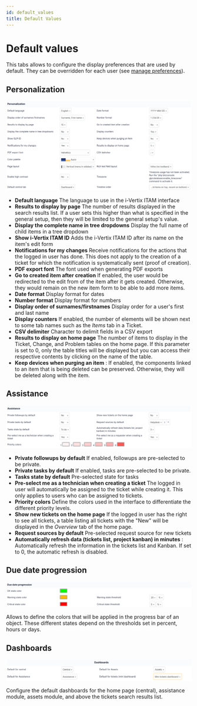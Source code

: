 ```yaml
---
id: default_values
title: Default Values
---
```


# Default values

This tabs allows to configure the display preferences that are used by
default. They can be overridden for each user (see [manage preferences](../../../first-steps/preferences.html)).

## Personalization

![image](../../../assets/modules/configuration/images/default_values_personalization.png)

- **Default language** The language to use in the i-Vertix ITAM interface
- **Results to display by page** The number of results displayed in the
  search results list. If a user sets this higher than what is specified
  in the general setup, then they will be limited to the general
  setup's value.
- **Display the complete name in tree dropdowns** Display the full name
  of child items in a tree dropdown
- **Show i-Vertix ITAM ID** Adds the i-Vertix ITAM ID after its name on the item's edit
  form
- **Notifications for my changes** Receive notifications for the actions
  that the logged in user has done. This does not apply to the creation
  of a ticket for which the notification is systematically sent (proof
  of creation).
- **PDF export font** The font used when generating PDF exports
- **Go to created item after creation** If enabled, the user would be
  redirected to the edit from of the item after it gets created.
  Otherwise, they would remain on the new item form to be able to add
  more items.
- **Date format** Display format for dates
- **Number format** Display format for numbers
- **Display order of surnames/firstnames** Display order for a user's
  first and last name
- **Display counters** If enabled, the number of elements will be shown
  next to some tab names such as the *Items* tab in a
  Ticket.
- **CSV delimiter** Character to delimit fields in a CSV export
- **Results to display on home page** The number of items to display in
  the Ticket, Change, and Problem tables on the home page. If this
  parameter is set to 0, only the table titles will be displayed but you
  can access their respective contents by clicking on the name of the
  table.
- **Keep devices when purging an item** : If enabled, the components
  linked to an item that is being deleted can be preserved. Otherwise,
  they will be deleted along with the item.

## Assistance

![image](../../../assets/modules/configuration/images/default_values_assistance.png)

- **Private followups by default** If enabled, followups are
  pre-selected to be private.
- **Private tasks by default** If enabled, tasks are pre-selected to be
  private.
- **Tasks state by default** Pre-selected state for tasks
- **Pre-select me as a technician when creating a ticket** The logged in
  user will automatically be assigned to the ticket while creating it.
  This only applies to users who can be assigned to tickets.
- **Priority colors** Define the colors used in the interface to
  differentiate the different priority levels.
- **Show new tickets on the home page** If the logged in user has the
  right to see all tickets, a table listing all tickets with the "New"
  will be displayed in the *Overview* tab of the home page.
- **Request sources by default** Pre-selected request source for new
  tickets
- **Automatically refresh data (tickets list, project kanban) in
  minutes** : Automatically refresh the information in the tickets list
  and Kanban. If set to 0, the automatic refresh is disabled.

## Due date progression

![image](../../../assets/modules/configuration/images/default_values_duedate.png)

Allows to define the colors that will be applied in the progress bar of
an object. These different states depend on the thresholds set in
percent, hours or days.

## Dashboards

![image](../../../assets/modules/configuration/images/default_values_dashboards.png)

Configure the default dashboards for the home page (central), assistance
module, assets module, and above the tickets search results list.
